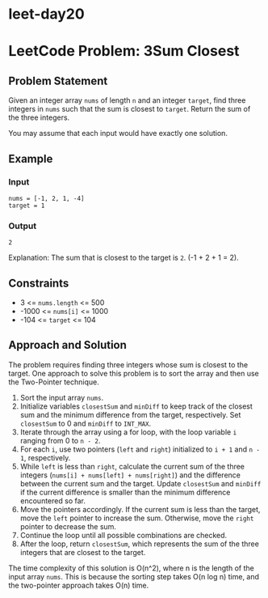 # leet-day20

# LeetCode Problem: 3Sum Closest

## Problem Statement
Given an integer array `nums` of length `n` and an integer `target`, find three integers in `nums` such that the sum is closest to `target`. Return the sum of the three integers.

You may assume that each input would have exactly one solution.

## Example
### Input
```
nums = [-1, 2, 1, -4]
target = 1
```
### Output
```
2
```
Explanation: The sum that is closest to the target is `2`. (-1 + 2 + 1 = 2).

## Constraints
- 3 <= `nums.length` <= 500
- -1000 <= `nums[i]` <= 1000
- -104 <= `target` <= 104

## Approach and Solution
The problem requires finding three integers whose sum is closest to the target. One approach to solve this problem is to sort the array and then use the Two-Pointer technique.

1. Sort the input array `nums`.
2. Initialize variables `closestSum` and `minDiff` to keep track of the closest sum and the minimum difference from the target, respectively. Set `closestSum` to 0 and `minDiff` to `INT_MAX`.
3. Iterate through the array using a for loop, with the loop variable `i` ranging from 0 to `n - 2`.
4. For each `i`, use two pointers (`left` and `right`) initialized to `i + 1` and `n - 1`, respectively.
5. While `left` is less than `right`, calculate the current sum of the three integers (`nums[i] + nums[left] + nums[right]`) and the difference between the current sum and the target. Update `closestSum` and `minDiff` if the current difference is smaller than the minimum difference encountered so far.
6. Move the pointers accordingly. If the current sum is less than the target, move the `left` pointer to increase the sum. Otherwise, move the `right` pointer to decrease the sum.
7. Continue the loop until all possible combinations are checked.
8. After the loop, return `closestSum`, which represents the sum of the three integers that are closest to the target.

The time complexity of this solution is O(n^2), where n is the length of the input array `nums`. This is because the sorting step takes O(n log n) time, and the two-pointer approach takes O(n) time.


